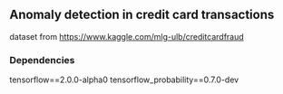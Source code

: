 ## Anomaly detection in credit card transactions

dataset from https://www.kaggle.com/mlg-ulb/creditcardfraud

### Dependencies

tensorflow==2.0.0-alpha0
tensorflow_probability==0.7.0-dev
